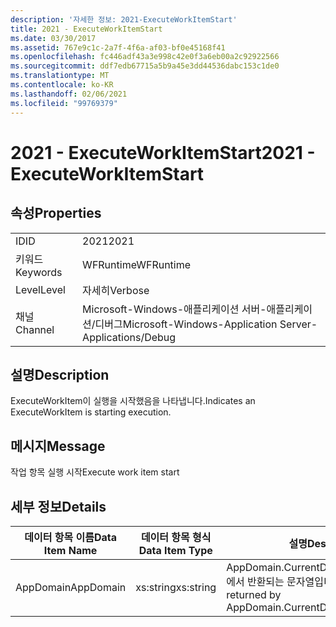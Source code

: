 ```yaml
---
description: '자세한 정보: 2021-ExecuteWorkItemStart'
title: 2021 - ExecuteWorkItemStart
ms.date: 03/30/2017
ms.assetid: 767e9c1c-2a7f-4f6a-af03-bf0e45168f41
ms.openlocfilehash: fc446adf43a3e998c42e0f3a6eb00a2c92922566
ms.sourcegitcommit: ddf7edb67715a5b9a45e3dd44536dabc153c1de0
ms.translationtype: MT
ms.contentlocale: ko-KR
ms.lasthandoff: 02/06/2021
ms.locfileid: "99769379"
---
```

# <a name="2021---executeworkitemstart"></a><span data-ttu-id="f3c4c-103">2021 - ExecuteWorkItemStart</span><span class="sxs-lookup"><span data-stu-id="f3c4c-103">2021 - ExecuteWorkItemStart</span></span>

## <a name="properties"></a><span data-ttu-id="f3c4c-104">속성</span><span class="sxs-lookup"><span data-stu-id="f3c4c-104">Properties</span></span>  
  
|||  
|-|-|  
|<span data-ttu-id="f3c4c-105">ID</span><span class="sxs-lookup"><span data-stu-id="f3c4c-105">ID</span></span>|<span data-ttu-id="f3c4c-106">2021</span><span class="sxs-lookup"><span data-stu-id="f3c4c-106">2021</span></span>|  
|<span data-ttu-id="f3c4c-107">키워드</span><span class="sxs-lookup"><span data-stu-id="f3c4c-107">Keywords</span></span>|<span data-ttu-id="f3c4c-108">WFRuntime</span><span class="sxs-lookup"><span data-stu-id="f3c4c-108">WFRuntime</span></span>|  
|<span data-ttu-id="f3c4c-109">Level</span><span class="sxs-lookup"><span data-stu-id="f3c4c-109">Level</span></span>|<span data-ttu-id="f3c4c-110">자세히</span><span class="sxs-lookup"><span data-stu-id="f3c4c-110">Verbose</span></span>|  
|<span data-ttu-id="f3c4c-111">채널</span><span class="sxs-lookup"><span data-stu-id="f3c4c-111">Channel</span></span>|<span data-ttu-id="f3c4c-112">Microsoft-Windows-애플리케이션 서버-애플리케이션/디버그</span><span class="sxs-lookup"><span data-stu-id="f3c4c-112">Microsoft-Windows-Application Server-Applications/Debug</span></span>|  
  
## <a name="description"></a><span data-ttu-id="f3c4c-113">설명</span><span class="sxs-lookup"><span data-stu-id="f3c4c-113">Description</span></span>  

 <span data-ttu-id="f3c4c-114">ExecuteWorkItem이 실행을 시작했음을 나타냅니다.</span><span class="sxs-lookup"><span data-stu-id="f3c4c-114">Indicates an ExecuteWorkItem is starting execution.</span></span>  
  
## <a name="message"></a><span data-ttu-id="f3c4c-115">메시지</span><span class="sxs-lookup"><span data-stu-id="f3c4c-115">Message</span></span>  

 <span data-ttu-id="f3c4c-116">작업 항목 실행 시작</span><span class="sxs-lookup"><span data-stu-id="f3c4c-116">Execute work item start</span></span>  
  
## <a name="details"></a><span data-ttu-id="f3c4c-117">세부 정보</span><span class="sxs-lookup"><span data-stu-id="f3c4c-117">Details</span></span>  
  
|<span data-ttu-id="f3c4c-118">데이터 항목 이름</span><span class="sxs-lookup"><span data-stu-id="f3c4c-118">Data Item Name</span></span>|<span data-ttu-id="f3c4c-119">데이터 항목 형식</span><span class="sxs-lookup"><span data-stu-id="f3c4c-119">Data Item Type</span></span>|<span data-ttu-id="f3c4c-120">설명</span><span class="sxs-lookup"><span data-stu-id="f3c4c-120">Description</span></span>|  
|--------------------|--------------------|-----------------|  
|<span data-ttu-id="f3c4c-121">AppDomain</span><span class="sxs-lookup"><span data-stu-id="f3c4c-121">AppDomain</span></span>|<span data-ttu-id="f3c4c-122">xs:string</span><span class="sxs-lookup"><span data-stu-id="f3c4c-122">xs:string</span></span>|<span data-ttu-id="f3c4c-123">AppDomain.CurrentDomain.FriendlyName에서 반환되는 문자열입니다.</span><span class="sxs-lookup"><span data-stu-id="f3c4c-123">The string returned by AppDomain.CurrentDomain.FriendlyName.</span></span>|
